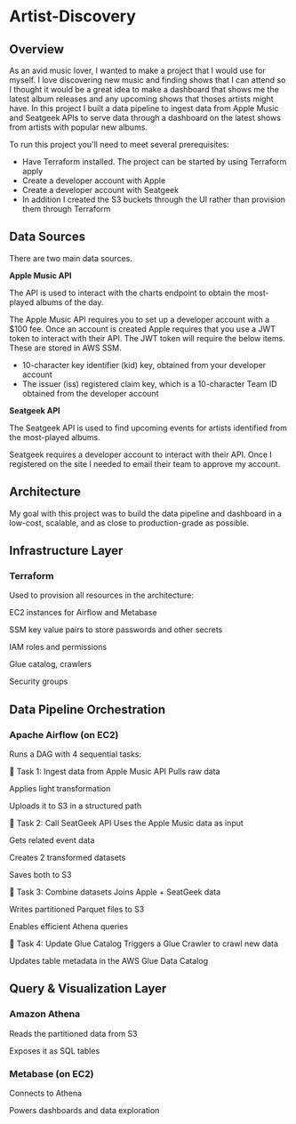 # Artist-Discovery

## Overview
As an avid music lover, I wanted to make a project that I would use for myself. I love discovering new music and finding shows that I can attend so I thought it would be a great idea to make a dashboard that shows me the latest album releases and any upcoming shows that thoses artists might have.  In this project I built a data pipeline to ingest data from Apple Music and Seatgeek APIs to serve data through a dashboard on the latest shows from artists with popular new albums. 

To run this project you'll need to meet several prerequisites:
- Have Terraform installed. The project can be started by using Terraform apply
- Create a developer account with Apple
- Create a developer account with Seatgeek
- In addition I created the S3 buckets through the UI rather than provision them through Terraform

## Data Sources
There are two main data sources. 

**Apple Music API**

The API is used to interact with the charts endpoint to obtain the most-played albums of the day.

The Apple Music API requires you to set up a developer account with a $100 fee. Once an account is created Apple requires that you use a JWT token to interact with their API. The JWT token will require the below items. These are stored in AWS SSM.
* 10-character key identifier (kid) key, obtained from your developer account
* The issuer (iss) registered claim key, which is a 10-character Team ID obtained from the developer account

**Seatgeek API**

The Seatgeek API is used to find upcoming events for artists identified from the most-played albums.

Seatgeek requires a developer account to interact with their API. Once I registered on the site I needed to email their team to approve my account.

## Architecture
My goal with this project was to build the data pipeline and dashboard in a low-cost, scalable, and as close to production-grade as possible.

## Infrastructure Layer
### Terraform
Used to provision all resources in the architecture:

EC2 instances for Airflow and Metabase

SSM key value pairs to store passwords and other secrets

IAM roles and permissions

Glue catalog, crawlers

Security groups

## Data Pipeline Orchestration
### Apache Airflow (on EC2)
Runs a DAG with 4 sequential tasks:

🔹 Task 1: Ingest data from Apple Music API
Pulls raw data

Applies light transformation

Uploads it to S3 in a structured path

🔹 Task 2: Call SeatGeek API
Uses the Apple Music data as input

Gets related event data

Creates 2 transformed datasets

Saves both to S3

🔹 Task 3: Combine datasets
Joins Apple + SeatGeek data

Writes partitioned Parquet files to S3

Enables efficient Athena queries

🔹 Task 4: Update Glue Catalog
Triggers a Glue Crawler to crawl new data

Updates table metadata in the AWS Glue Data Catalog

## Query & Visualization Layer
### Amazon Athena
Reads the partitioned data from S3

Exposes it as SQL tables

### Metabase (on EC2)
Connects to Athena

Powers dashboards and data exploration


